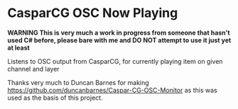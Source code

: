 # CasparCG OSC Now Playing
**WARNING This is very much a work in progress from someone that hasn't used C# before, please bare with me and DO NOT attempt to use it just yet at least**

Listens to OSC output from CasparCG, for currently playing item on given channel and layer

Thanks very much to Duncan Barnes for making https://github.com/duncanbarnes/Caspar-CG-OSC-Monitor as this was used as the basis of this project.
